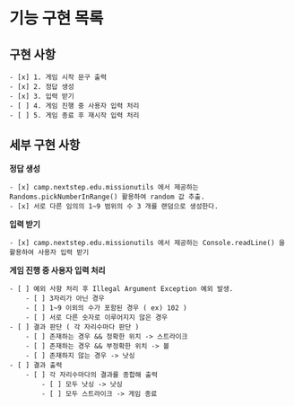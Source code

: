 # 기능 구현 목록

## 구현 사항

	- [x] 1. 게임 시작 문구 출력
    - [x] 2. 정답 생성
    - [x] 3. 입력 받기
    - [ ] 4. 게임 진행 중 사용자 입력 처리
    - [ ] 5. 게임 종료 후 재시작 입력 처리

## 세부 구현 사항

**정답 생성**

	- [x] camp.nextstep.edu.missionutils 에서 제공하는 Randoms.pickNumberInRange() 활용하여 random 값 추출.
	- [x] 서로 다른 임의의 1~9 범위의 수 3 개를 랜덤으로 생성한다.

**입력 받기**

    - [x] camp.nextstep.edu.missionutils 에서 제공하는 Console.readLine() 을 활용하여 사용자 입력 받기

**게임 진행 중 사용자 입력 처리**

	- [ ] 예외 사항 처리 후 Illegal Argument Exception 예외 발생.
		- [ ] 3자리가 아닌 경우
		- [ ] 1~9 이외의 수가 포함된 경우 ( ex) 102 )
		- [ ] 서로 다른 숫자로 이루어지지 않은 경우
	- [ ] 결과 판단 ( 각 자리수마다 판단 ) 
		- [ ] 존재하는 경우 && 정확한 위치 -> 스트라이크
		- [ ] 존재하는 경우 && 부정확한 위치 -> 볼
		- [ ] 존재하지 않는 경우 -> 낫싱
	- [ ] 결과 출력
		- [ ] 각 자리수마다의 결과를 종합해 출력 
			- [ ] 모두 낫싱 -> 낫싱
			- [ ] 모두 스트라이크 -> 게임 종료

	
	


